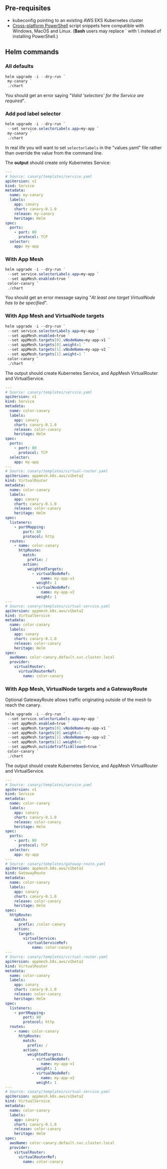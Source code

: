## Pre-requisites

- kubeconfig pointing to an existing AWS EKS Kubernetes cluster
- [Cross-platform PowerShell](https://docs.microsoft.com/en-us/powershell/scripting/install/installing-powershell) script snippets here compatible with Windows, MacOS and Linux. 
  (**Bash** users may replace ` with \\ instead of installing PowerShell.)

## Helm commands

### All defaults

```PowerShell
helm upgrade -i --dry-run `
 my-canary `
 ./chart
```

You should get an error saying "*Valid 'selectors' for the Service are required*".

### Add pod label selector

```PowerShell
helm upgrade -i --dry-run `
 --set service.selectorLabels.app=my-app `
 my-canary `
 ./chart
```

In real life you will want to set `selectorlabels` in the "values.yaml" file rather than override the value from the command line.

The **output** should create only Kubernetes Service:

```yaml
---
# Source: canary/templates/service.yaml
apiVersion: v1
kind: Service
metadata:
  name: my-canary
  labels:
    app: canary
    chart: canary-0.1.0
    release: my-canary
    heritage: Helm
spec:
  ports:
    - port: 80
      protocol: TCP
  selector:
    app: my-app
```

### With App Mesh

```PowerShell
helm upgrade -i --dry-run `
 --set service.selectorLabels.app=my-app `
 --set appMesh.enabled=true `
 color-canary `
 ./chart
```
You should get an error message saying "*At least one target VirtualNode has to be specified*".


### With App Mesh and VirtualNode targets

```PowerShell
helm upgrade -i --dry-run `
 --set service.selectorLabels.app=my-app `
 --set appMesh.enabled=true `
 --set appMesh.targets[0].vNodeName=my-app-v1 `
 --set appMesh.targets[0].weight=1 `
 --set appMesh.targets[1].vNodeName=my-app-v2 `
 --set appMesh.targets[1].weight=1 `
 color-canary `
 ./chart
```

The output should create Kubernetes Service, and AppMesh VirtualRouter and VirtualService.

```yaml
---
# Source: canary/templates/service.yaml
apiVersion: v1
kind: Service
metadata:
  name: color-canary
  labels:
    app: canary
    chart: canary-0.1.0
    release: color-canary
    heritage: Helm
spec:
  ports:
    - port: 80
      protocol: TCP
  selector:
    app: my-app
---
# Source: canary/templates/virtual-router.yaml
apiVersion: appmesh.k8s.aws/v1beta2
kind: VirtualRouter
metadata:
  name: color-canary
  labels:
    app: canary
    chart: canary-0.1.0
    release: color-canary
    heritage: Helm
spec:
  listeners:
    - portMapping:
        port: 80
        protocol: http
  routes:
    - name: color-canary
      httpRoute:
        match:
          prefix: /
        action:
          weightedTargets:
            - virtualNodeRef:
                name: my-app-v1
              weight: 1
            - virtualNodeRef:
                name: my-app-v2
              weight: 1
---
# Source: canary/templates/virtual-service.yaml
apiVersion: appmesh.k8s.aws/v1beta2
kind: VirtualService
metadata:
  name: color-canary
  labels:
    app: canary
    chart: canary-0.1.0
    release: color-canary
    heritage: Helm
spec:
  awsName: color-canary.default.svc.cluster.local
  provider:
    virtualRouter:
      virtualRouterRef:
        name: color-canary
```

### With App Mesh, VirtualNode targets and a GatewayRoute

Optional GatewayRoute allows traffic originating outside of the mesh to reach the canary.

```PowerShell
helm upgrade -i --dry-run `
 --set service.selectorLabels.app=my-app `
 --set appMesh.enabled=true `
 --set appMesh.targets[0].vNodeName=my-app-v1 `
 --set appMesh.targets[0].weight=1 `
 --set appMesh.targets[1].vNodeName=my-app-v2 `
 --set appMesh.targets[1].weight=1 `
 --set appMesh.outsideTrafficAllowed=true `
 color-canary `
 ./chart
```

The output should create Kubernetes Service, and AppMesh VirtualRouter and VirtualService.

```yaml
---
# Source: canary/templates/service.yaml
apiVersion: v1
kind: Service
metadata:
  name: color-canary
  labels:
    app: canary
    chart: canary-0.1.0
    release: color-canary
    heritage: Helm
spec:
  ports:
    - port: 80
      protocol: TCP
  selector:
    app: my-app
---
# Source: canary/templates/gateway-route.yaml
apiVersion: appmesh.k8s.aws/v1beta2
kind: GatewayRoute
metadata:
  name: color-canary
  labels:
    app: canary
    chart: canary-0.1.0
    release: color-canary
    heritage: Helm
spec:
  httpRoute:
    match:
      prefix: /color-canary
    action:
      target:
        virtualService:
          virtualServiceRef:
            name: color-canary
---
# Source: canary/templates/virtual-router.yaml
apiVersion: appmesh.k8s.aws/v1beta2
kind: VirtualRouter
metadata:
  name: color-canary
  labels:
    app: canary
    chart: canary-0.1.0
    release: color-canary
    heritage: Helm
spec:
  listeners:
    - portMapping:
        port: 80
        protocol: http
  routes:
    - name: color-canary
      httpRoute:
        match:
          prefix: /
        action:
          weightedTargets:
            - virtualNodeRef:
                name: my-app-v1
              weight: 1
            - virtualNodeRef:
                name: my-app-v2
              weight: 1
---
# Source: canary/templates/virtual-service.yaml
apiVersion: appmesh.k8s.aws/v1beta2
kind: VirtualService
metadata:
  name: color-canary
  labels:
    app: canary
    chart: canary-0.1.0
    release: color-canary
    heritage: Helm
spec:
  awsName: color-canary.default.svc.cluster.local
  provider:
    virtualRouter:
      virtualRouterRef:
        name: color-canary
```